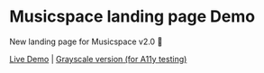 # Musicspace landing page Demo

New landing page for Musicspace v2.0 🙌

[Live Demo](https://ajitzero.github.io/musicspace-landing-page/)
| [Grayscale version (for A11y testing)](https://ajitzero.github.io/musicspace-landing-page/bw)
